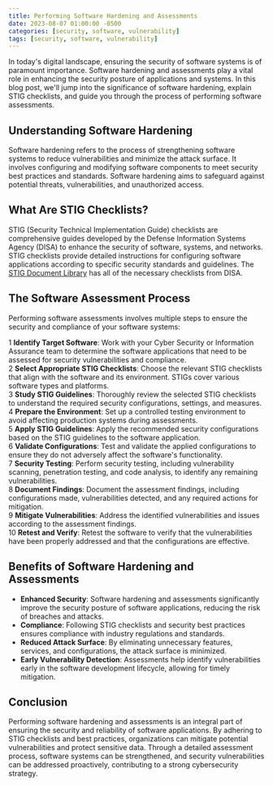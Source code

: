 ```yaml
---
title: Performing Software Hardening and Assessments
date: 2023-08-07 01:00:00 -0500
categories: [security, software, vulnerability]
tags: [security, software, vulnerability]
---
```




In today's digital landscape, ensuring the security of software systems is of paramount importance. Software hardening and assessments play a vital role in enhancing the security posture of applications and systems. In this blog post, we'll jump into the significance of software hardening, explain STIG checklists, and guide you through the process of performing software assessments.

## Understanding Software Hardening

Software hardening refers to the process of strengthening software systems to reduce vulnerabilities and minimize the attack surface. It involves configuring and modifying software components to meet security best practices and standards. Software hardening aims to safeguard against potential threats, vulnerabilities, and unauthorized access.

## What Are STIG Checklists?

STIG (Security Technical Implementation Guide) checklists are comprehensive guides developed by the Defense Information Systems Agency (DISA) to enhance the security of software, systems, and networks. STIG checklists provide detailed instructions for configuring software applications according to specific security standards and guidelines. The [STIG Document Library](https://public.cyber.mil/stigs/downloads/) has all of the necessary checklists from DISA.


## The Software Assessment Process

Performing software assessments involves multiple steps to ensure the security and compliance of your software systems:

1 **Identify Target Software**: Work with your Cyber Security or Information Assurance team to determine the software applications that need to be assessed for security vulnerabilities and compliance.<br>
2 **Select Appropriate STIG Checklists**: Choose the relevant STIG checklists that align with the software and its environment. STIGs cover various software types and platforms.<br>
3 **Study STIG Guidelines**: Thoroughly review the selected STIG checklists to understand the required security configurations, settings, and measures.<br>
4 **Prepare the Environment**: Set up a controlled testing environment to avoid affecting production systems during assessments.<br>
5 **Apply STIG Guidelines**: Apply the recommended security configurations based on the STIG guidelines to the software application.<br>
6 **Validate Configurations**: Test and validate the applied configurations to ensure they do not adversely affect the software's functionality.<br>
7 **Security Testing**: Perform security testing, including vulnerability scanning, penetration testing, and code analysis, to identify any remaining vulnerabilities.<br>
8 **Document Findings**: Document the assessment findings, including configurations made, vulnerabilities detected, and any required actions for mitigation.<br>
9 **Mitigate Vulnerabilities**: Address the identified vulnerabilities and issues according to the assessment findings.<br>
10 **Retest and Verify**: Retest the software to verify that the vulnerabilities have been properly addressed and that the configurations are effective.<br>

## Benefits of Software Hardening and Assessments

- **Enhanced Security**: Software hardening and assessments significantly improve the security posture of software applications, reducing the risk of breaches and attacks.<br>
- **Compliance**: Following STIG checklists and security best practices ensures compliance with industry regulations and standards.<br>
- **Reduced Attack Surface**: By eliminating unnecessary features, services, and configurations, the attack surface is minimized.<br>
- **Early Vulnerability Detection**: Assessments help identify vulnerabilities early in the software development lifecycle, allowing for timely mitigation.

## Conclusion

Performing software hardening and assessments is an integral part of ensuring the security and reliability of software applications. By adhering to STIG checklists and best practices, organizations can mitigate potential vulnerabilities and protect sensitive data. Through a detailed assessment process, software systems can be strengthened, and security vulnerabilities can be addressed proactively, contributing to a strong cybersecurity strategy.
